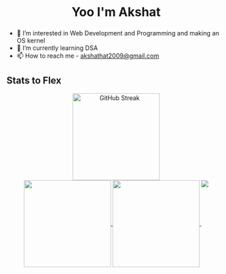 <h1 align="center" class="heading">Yoo I'm Akshat</h1>

###
- 👀 I’m interested in Web Development and Programming and making an OS kernel
- 🌱 I’m currently learning DSA
- 📫 How to reach me - akshathat2009@gmail.com
###

<h2 align="left">Stats to Flex</h2>

<div align="center">
  <a href="https://github.com/anuraghazra/github-readme-stats">
 <img src="https://streak-stats.demolab.com?user=Akshatoff&theme=radical&hide_border=true&border_radius=5&mode=weeklye&hide_border=true" height=200 alt="GitHub Streak" />
</a>
 
<div class="spacer"></div>
<a href="https://github.com/anuraghazra/convoychat">
<img height=200 align="center" src="https://github-readme-stats.vercel.app/api/top-langs/?username=Akshatoff&layout=compact&theme=radical&card_width=320&hide_border=true" />
</a>
 <a href="https://github.com/anuraghazra/github-readme-stats">
  <img height=200 align="center" src="https://github-readme-stats.vercel.app/api?username=Akshatoff&show_icons=true&theme=radical&rank_icon=github&hide_border=true" />
</a>

  <a href="https://github.com/anuraghazra/github-readme-stats">
  <img align="top" src="https://github-readme-stats.vercel.app/api/wakatime?username=Akshatoff&hide_border=true" />
</a>
</div>

